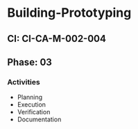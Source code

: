 # Building-Prototyping

## CI: CI-CA-M-002-004
## Phase: 03

### Activities
- Planning
- Execution
- Verification
- Documentation
